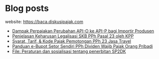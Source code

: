# Blog posts

website: https://baca.diskusipajak.com

<!-- BLOG-POST-LIST:START -->
- [Dampak Perpajakan Perubahan API-O ke API-P bagi Importir Produsen](https://baca.diskusipajak.com/dampak-perpajakan-perubahan-api-o-ke-api-p-bagi-importir-produsen/)
- [Penjelasan Keharusan Legalisasi SKB PPh Pasal 23 oleh KPP](https://baca.diskusipajak.com/penjelasan-keharusan-legalisasi-skb-pph-pasal-23-oleh-kpp/)
- [Syarat, Tarif, &amp; Kode Pajak Pemotongan PPh 23 Jasa Travel](https://baca.diskusipajak.com/syarat-tarif-kode-pajak-pemotongan-pph-23-jasa-travel/)
- [Panduan e-Bupot Setor Sendiri PPh Dividen Wajib Pajak Orang Pribadi](https://baca.diskusipajak.com/panduan-e-bupot-setor-sendiri-pph-dividen-wajib-pajak-orang-pribadi/)
- [File: Peraturan dan sosialisasi tentang penerbitan SP2DK](https://baca.diskusipajak.com/file-peraturan-dan-sosialisasi-tentang-penerbitan-sp2dk/)
<!-- BLOG-POST-LIST:END -->

<!--
**kelaspajak/kelaspajak** is a ✨ _special_ ✨ repository because its `README.md` (this file) appears on your GitHub profile.

Here are some ideas to get you started:

- 🔭 I’m currently working on ...
- 🌱 I’m currently learning ...
- 👯 I’m looking to collaborate on ...
- 🤔 I’m looking for help with ...
- 💬 Ask me about ...
- 📫 How to reach me: ...
- 😄 Pronouns: ...
- ⚡ Fun fact: ...
-->
